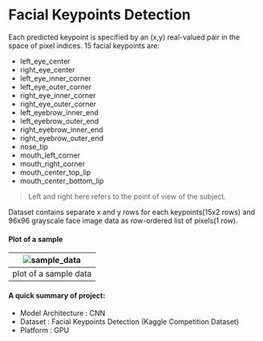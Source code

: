 # Facial Keypoints Detection

Each predicted keypoint is specified by an (x,y) real-valued pair in the space of pixel indices.
15 facial keypoints are:
- left_eye_center
- right_eye_center
- left_eye_inner_corner
- left_eye_outer_corner
- right_eye_inner_corner
- right_eye_outer_corner
- left_eyebrow_inner_end
- left_eyebrow_outer_end
- right_eyebrow_inner_end
- right_eyebrow_outer_end
- nose_tip
- mouth_left_corner
- mouth_right_corner
- mouth_center_top_lip
- mouth_center_bottom_lip

> Left and right here refers to the point of view of the subject.

Dataset contains separate x and y rows for each keypoints(15x2 rows) and 96x96 grayscale face image data as row-ordered list of pixels(1 row).

#### Plot of a sample
|![sample_data](https://github.com/op1009/facial_keypoints_detection/assets/149959895/a38e4f47-9608-4f25-8c9d-3a0901ffc83a)|
|:-:|
|plot of a sample data|

#### A quick summary of project:
- Model Architecture : CNN
- Dataset : Facial Keypoints Detection (Kaggle Competition Dataset) 
- Platform : GPU

